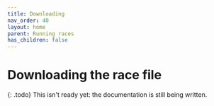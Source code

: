 ```yaml
---
title: Downloading
nav_order: 40
layout: home
parent: Running races
has_children: false
---
```


# Downloading the race file

{: .todo}
This isn't ready yet: the documentation is still being written.
